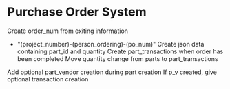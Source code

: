 # Purchase Order System

Create order_num from exiting information
  - "(project_number)-(person_ordering)-(po_num)"
Create json data containing part_id and quantity
Create part_transactions when order has been completed
Move quantity change from parts to part_transactions

Add optional part_vendor creation during part creation
If p_v created, give optional transaction creation